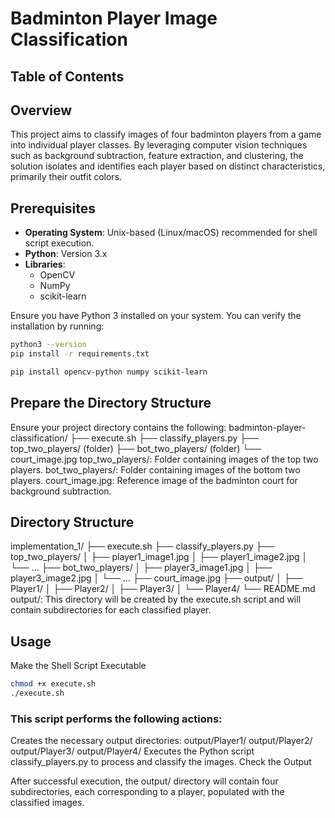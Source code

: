 # Badminton Player Image Classification

## Table of Contents

## Overview

This project aims to classify images of four badminton players from a game into individual player classes. By leveraging computer vision techniques such as background subtraction, feature extraction, and clustering, the solution isolates and identifies each player based on distinct characteristics, primarily their outfit colors.

## Prerequisites

- **Operating System**: Unix-based (Linux/macOS) recommended for shell script execution.
- **Python**: Version 3.x
- **Libraries**:
  - OpenCV
  - NumPy
  - scikit-learn

Ensure you have Python 3 installed on your system. You can verify the installation by running:

```bash
python3 --version
pip install -r requirements.txt
```
```bash
pip install opencv-python numpy scikit-learn
```
## Prepare the Directory Structure

Ensure your project directory contains the following:
badminton-player-classification/
├── execute.sh
├── classify_players.py
├── top_two_players/ (folder)
├── bot_two_players/ (folder)
└── court_image.jpg
top_two_players/: Folder containing images of the top two players.
bot_two_players/: Folder containing images of the bottom two players.
court_image.jpg: Reference image of the badminton court for background subtraction.

## Directory Structure

implementation_1/
├── execute.sh
├── classify_players.py
├── top_two_players/
│   ├── player1_image1.jpg
│   ├── player1_image2.jpg
│   └── ...
├── bot_two_players/
│   ├── player3_image1.jpg
│   ├── player3_image2.jpg
│   └── ...
├── court_image.jpg
├── output/
│   ├── Player1/
│   ├── Player2/
│   ├── Player3/
│   └── Player4/
└── README.md
output/: This directory will be created by the execute.sh script and will contain subdirectories for each classified player.

## Usage
Make the Shell Script Executable
```bash
chmod +x execute.sh
./execute.sh
```
### This script performs the following actions:

Creates the necessary output directories:
output/Player1/
output/Player2/
output/Player3/
output/Player4/
Executes the Python script classify_players.py to process and classify the images.
Check the Output

After successful execution, the output/ directory will contain four subdirectories, each corresponding to a player, populated with the classified images.

